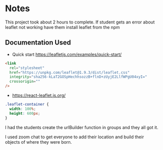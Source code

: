 # Notes

This project took about 2 hours to complete.
If student gets an error about leaflet not working have them install leaflet from the npm

## Documentation Used

- Quick start https://leafletjs.com/examples/quick-start/

```html
<link
  rel="stylesheet"
  href="https://unpkg.com/leaflet@1.9.3/dist/leaflet.css"
  integrity="sha256-kLaT2GOSpHechhsozzB+flnD+zUyjE2LlfWPgU04xyI="
  crossorigin=""
/>
```

- https://react-leaflet.js.org/

```css
.leaflet-container {
  width: 100%;
  height: 600px;
}
```

I had the students create the urlBuilder function in groups and they all got it.

I used zoom chat to get everyone to add their location and build their objects of where they were born.
